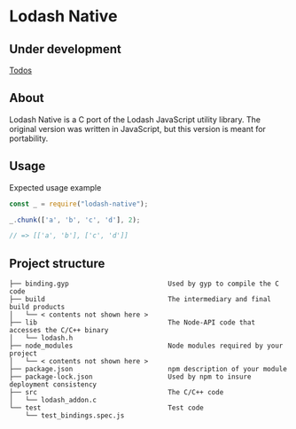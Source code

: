 Lodash Native
=======

Under development
----

[Todos](TODOS.md)

About
------

Lodash Native is a C port of the Lodash JavaScript utility library. The original version was written in JavaScript, but this version is meant for portability.

Usage
----

Expected usage example

```js
const _ = require("lodash-native");

_.chunk(['a', 'b', 'c', 'd'], 2);

// => [['a', 'b'], ['c', 'd']]
```

Project structure
----

```
├── binding.gyp                         Used by gyp to compile the C code
├── build                               The intermediary and final build products
│   └── < contents not shown here >
├── lib                                 The Node-API code that accesses the C/C++ binary
│   └── lodash.h
├── node_modules                        Node modules required by your project
│   └── < contents not shown here >
├── package.json                        npm description of your module
├── package-lock.json                   Used by npm to insure deployment consistency
├── src                                 The C/C++ code
│   └── lodash_addon.c
└── test                                Test code
    └── test_bindings.spec.js
```
